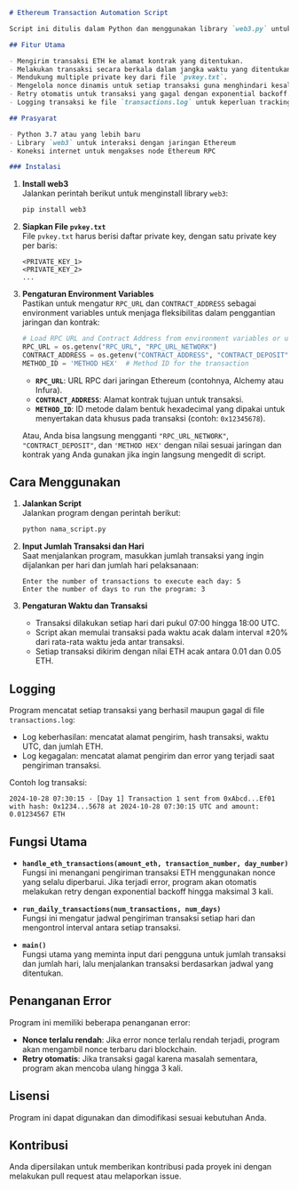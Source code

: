 ```markdown
# Ethereum Transaction Automation Script

Script ini ditulis dalam Python dan menggunakan library `web3.py` untuk mengotomatisasi pengiriman transaksi ETH harian ke kontrak tertentu. Program memungkinkan pengguna menentukan jumlah transaksi per hari dan jumlah hari pelaksanaan. Setiap transaksi dilakukan pada interval acak, dan transaksi akan berhenti setelah waktu yang ditentukan.

## Fitur Utama

- Mengirim transaksi ETH ke alamat kontrak yang ditentukan.
- Melakukan transaksi secara berkala dalam jangka waktu yang ditentukan.
- Mendukung multiple private key dari file `pvkey.txt`.
- Mengelola nonce dinamis untuk setiap transaksi guna menghindari kesalahan nonce.
- Retry otomatis untuk transaksi yang gagal dengan exponential backoff.
- Logging transaksi ke file `transactions.log` untuk keperluan tracking.

## Prasyarat

- Python 3.7 atau yang lebih baru
- Library `web3` untuk interaksi dengan jaringan Ethereum
- Koneksi internet untuk mengakses node Ethereum RPC

### Instalasi
   ```
1. **Install web3**  
   Jalankan perintah berikut untuk menginstall library `web3`:
   ```bash
   pip install web3
   ```

2. **Siapkan File `pvkey.txt`**  
   File `pvkey.txt` harus berisi daftar private key, dengan satu private key per baris:
   ```
   <PRIVATE_KEY_1>
   <PRIVATE_KEY_2>
   ...
   ```

3. **Pengaturan Environment Variables**  
   Pastikan untuk mengatur `RPC_URL` dan `CONTRACT_ADDRESS` sebagai environment variables untuk menjaga fleksibilitas dalam penggantian jaringan dan kontrak:

   ```python
   # Load RPC URL and Contract Address from environment variables or use defaults
   RPC_URL = os.getenv("RPC_URL", "RPC_URL_NETWORK")
   CONTRACT_ADDRESS = os.getenv("CONTRACT_ADDRESS", "CONTRACT_DEPOSIT")
   METHOD_ID = 'METHOD HEX'  # Method ID for the transaction
   ```

   - **`RPC_URL`**: URL RPC dari jaringan Ethereum (contohnya, Alchemy atau Infura).
   - **`CONTRACT_ADDRESS`**: Alamat kontrak tujuan untuk transaksi.
   - **`METHOD_ID`**: ID metode dalam bentuk hexadecimal yang dipakai untuk menyertakan data khusus pada transaksi (contoh: `0x12345678`).

   Atau, Anda bisa langsung mengganti `"RPC_URL_NETWORK"`, `"CONTRACT_DEPOSIT"`, dan `'METHOD HEX'` dengan nilai sesuai jaringan dan kontrak yang Anda gunakan jika ingin langsung mengedit di script.

## Cara Menggunakan

1. **Jalankan Script**  
   Jalankan program dengan perintah berikut:
   ```bash
   python nama_script.py
   ```

2. **Input Jumlah Transaksi dan Hari**  
   Saat menjalankan program, masukkan jumlah transaksi yang ingin dijalankan per hari dan jumlah hari pelaksanaan:
   ```
   Enter the number of transactions to execute each day: 5
   Enter the number of days to run the program: 3
   ```

3. **Pengaturan Waktu dan Transaksi**  
   - Transaksi dilakukan setiap hari dari pukul 07:00 hingga 18:00 UTC.
   - Script akan memulai transaksi pada waktu acak dalam interval ±20% dari rata-rata waktu jeda antar transaksi.
   - Setiap transaksi dikirim dengan nilai ETH acak antara 0.01 dan 0.05 ETH.

## Logging

Program mencatat setiap transaksi yang berhasil maupun gagal di file `transactions.log`:
- Log keberhasilan: mencatat alamat pengirim, hash transaksi, waktu UTC, dan jumlah ETH.
- Log kegagalan: mencatat alamat pengirim dan error yang terjadi saat pengiriman transaksi.

Contoh log transaksi:
```
2024-10-28 07:30:15 - [Day 1] Transaction 1 sent from 0xAbcd...Ef01 with hash: 0x1234...5678 at 2024-10-28 07:30:15 UTC and amount: 0.01234567 ETH
```

## Fungsi Utama

- **`handle_eth_transactions(amount_eth, transaction_number, day_number)`**  
  Fungsi ini menangani pengiriman transaksi ETH menggunakan nonce yang selalu diperbarui. Jika terjadi error, program akan otomatis melakukan retry dengan exponential backoff hingga maksimal 3 kali.

- **`run_daily_transactions(num_transactions, num_days)`**  
  Fungsi ini mengatur jadwal pengiriman transaksi setiap hari dan mengontrol interval antara setiap transaksi.

- **`main()`**  
  Fungsi utama yang meminta input dari pengguna untuk jumlah transaksi dan jumlah hari, lalu menjalankan transaksi berdasarkan jadwal yang ditentukan.

## Penanganan Error

Program ini memiliki beberapa penanganan error:
- **Nonce terlalu rendah**: Jika error nonce terlalu rendah terjadi, program akan mengambil nonce terbaru dari blockchain.
- **Retry otomatis**: Jika transaksi gagal karena masalah sementara, program akan mencoba ulang hingga 3 kali.

## Lisensi

Program ini dapat digunakan dan dimodifikasi sesuai kebutuhan Anda.

## Kontribusi

Anda dipersilakan untuk memberikan kontribusi pada proyek ini dengan melakukan pull request atau melaporkan issue.
```
